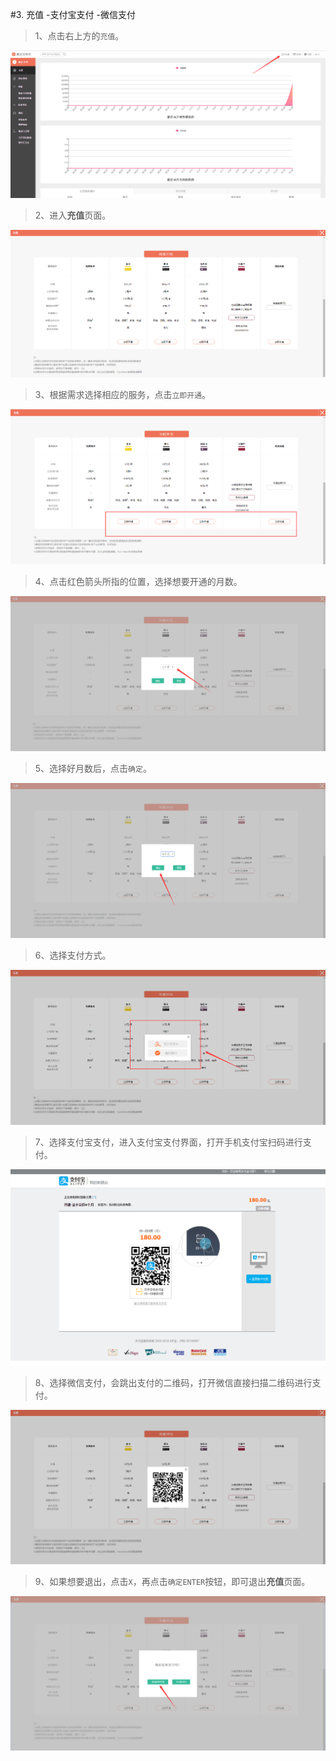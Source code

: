 #3. 充值
	-支付宝支付
	-微信支付


> 1、点击右上方的`充值`。

![](./images/money.png)

>2、进入**充值**页面。

![](./images/money1.png)

>3、根据需求选择相应的服务，点击`立即开通`。

![](./images/money2.png)

>4、点击红色箭头所指的位置，选择想要开通的月数。

![](./images/money3.png)

>5、选择好月数后，点击`确定`。

![](./images/money4.png)

>6、选择支付方式。

![](./images/money5.png)

>7、选择支付宝支付，进入支付宝支付界面，打开手机支付宝扫码进行支付。

![](./images/money6.png)

>8、选择微信支付，会跳出支付的二维码，打开微信直接扫描二维码进行支付。

![](./images/money7.png)


>9、如果想要退出，点击`X`，再点击`确定ENTER`按钮，即可退出**充值**页面。

![](./images/money8.png)
